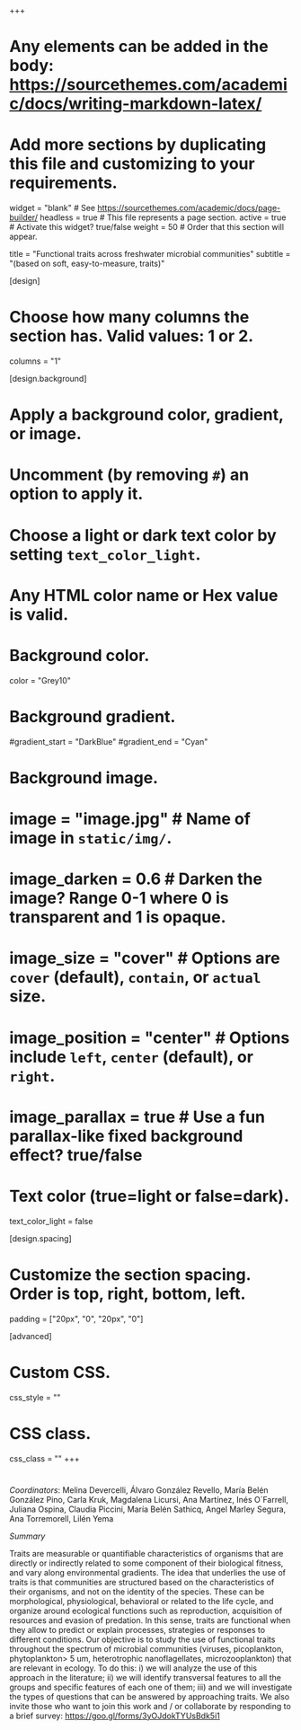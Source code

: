 +++
# Any elements can be added in the body: https://sourcethemes.com/academic/docs/writing-markdown-latex/
# Add more sections by duplicating this file and customizing to your requirements.

widget = "blank"  # See https://sourcethemes.com/academic/docs/page-builder/
headless = true  # This file represents a page section.
active = true  # Activate this widget? true/false
weight = 50 # Order that this section will appear.


title = "Functional traits across freshwater microbial communities"
subtitle = "(based on soft, easy-to-measure, traits)"

[design]
  # Choose how many columns the section has. Valid values: 1 or 2.
  columns = "1"

[design.background]
  # Apply a background color, gradient, or image.
  #   Uncomment (by removing `#`) an option to apply it.
  #   Choose a light or dark text color by setting `text_color_light`.
  #   Any HTML color name or Hex value is valid.

  # Background color.
   color = "Grey10"
  
  # Background gradient.
  #gradient_start = "DarkBlue"
  #gradient_end = "Cyan"
  
  # Background image.
  # image = "image.jpg"  # Name of image in `static/img/`.
  # image_darken = 0.6  # Darken the image? Range 0-1 where 0 is transparent and 1 is opaque.
  # image_size = "cover"  #  Options are `cover` (default), `contain`, or `actual` size.
  # image_position = "center"  # Options include `left`, `center` (default), or `right`.
  # image_parallax = true  # Use a fun parallax-like fixed background effect? true/false
  
  # Text color (true=light or false=dark).
  text_color_light = false

[design.spacing]
  # Customize the section spacing. Order is top, right, bottom, left.
  padding = ["20px", "0", "20px", "0"]

[advanced]
 # Custom CSS. 
 css_style = ""
 
 # CSS class.
 css_class = ""
+++
#

*Coordinators*: Melina Devercelli, Álvaro González Revello, María Belén González Pino, Carla Kruk, Magdalena Licursi, Ana Martínez, Inés O´Farrell, Juliana Ospina, Claudia Piccini, María Belén Sathicq, Angel Marley Segura, Ana Torremorell, Lilén Yema

*Summary*

Traits are measurable or quantifiable characteristics of organisms that are directly or indirectly related to some component of their biological fitness, and vary along environmental gradients. The idea that underlies the use of traits is that communities are structured based on the characteristics of their organisms, and not on the identity of the species. These can be morphological, physiological, behavioral or related to the life cycle, and organize around ecological functions such as reproduction, acquisition of resources and evasion of predation. In this sense, traits are functional when they allow to predict or explain processes, strategies or responses to different conditions. Our objective is to study the use of functional traits throughout the spectrum of microbial communities (viruses, picoplankton, phytoplankton> 5 um, heterotrophic nanoflagellates, microzooplankton) that are relevant in ecology. To do this: i) we will analyze the use of this approach in the literature; ii) we will identify transversal features to all the groups and specific features of each one of them; iii) and we will investigate the types of questions that can be answered by approaching traits. We also invite those who want to join this work and / or collaborate by responding to a brief survey: https://goo.gl/forms/3yOJdokTYUsBdk5i1
